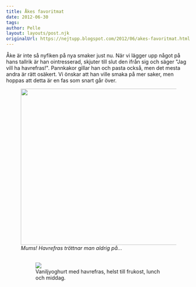 ```yaml
---
title: Åkes favoritmat
date: 2012-06-30
tags: 	
author: Pelle
layout: layouts/post.njk
originalUrl: https://nejtupp.blogspot.com/2012/06/akes-favoritmat.html
---
```


Åke är inte så nyfiken på nya smaker just nu. När vi lägger upp något på hans tallrik är han ointresserad, skjuter till slut den ifrån sig och säger "Jag vill ha havrefras!". Pannkakor gillar han och pasta också, men det mesta andra är rätt osäkert. Vi önskar att han ville smaka på mer saker, men hoppas att detta är en fas som snart går över.<br>

<figure>
	<img src="../../../../img/I+la%CC%88genheten-5C5C5212.jpg" width="426"></td></tr><tr><td class="tr-caption" style="text-align: center;"><span style="background-color: white;"><i>Mums! Havrefras tröttnar man aldrig på...<br><br></i></span></td></tr></tbody></table>

<figure>
	<img src="../../../../img/I+la%CC%88genheten-5C5C5221.jpg">
	<figcaption>Vaniljyoghurt med havrefras, helst till frukost, lunch och middag.</figcaption>
</figure>
